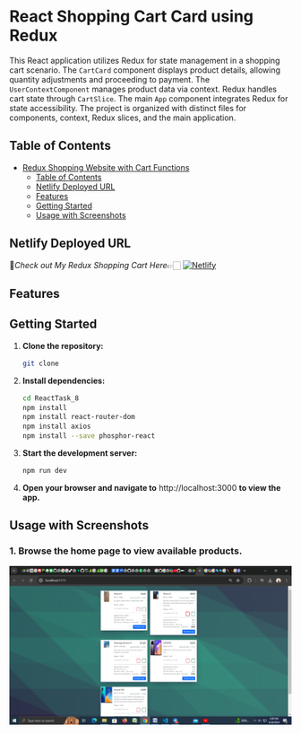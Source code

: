 # React Shopping Cart Card using Redux

This React application utilizes Redux for state management in a shopping cart scenario. The `CartCard` component displays product details, allowing quantity adjustments and proceeding to payment. The `UserContextComponent` manages product data via context. Redux handles cart state through `CartSlice`. The main `App` component integrates Redux for state accessibility. The project is organized with distinct files for components, context, Redux slices, and the main application.


## Table of Contents

- [Redux Shopping Website with Cart Functions](#redux-shopping-website-with-cart-functions)
  - [Table of Contents](#table-of-contents)
  - [Netlify Deployed URL](#netlify-deployed-url)
  - [Features](#features)
  - [Getting Started](#getting-started)
  - [Usage with Screenshots](#usage-with-screenshots)

 
## Netlify Deployed URL

🔸*Check out My Redux Shopping Cart  Here*👉🏻 [![Netlify](https://img.shields.io/badge/netlify-%23000000.svg?style=for-the-badge&logo=netlify&logoColor=#00C7B7)]( /)
## Features

## Getting Started

1. **Clone the repository:**

   ```bash
   git clone 

   ```

2. **Install dependencies:**

   ```bash
   cd ReactTask_8
   npm install 
   npm install react-router-dom
   npm install axios
   npm install --save phosphor-react

   ```

3. **Start the development server:**

   ```bash
   npm run dev
   
   ```

4. **Open your browser and navigate to** http://localhost:3000 **to view the app.**

## Usage with Screenshots

### 1. Browse the home page to view available products.
 ![image](./src/Images/Screenshot%20(50).png)
